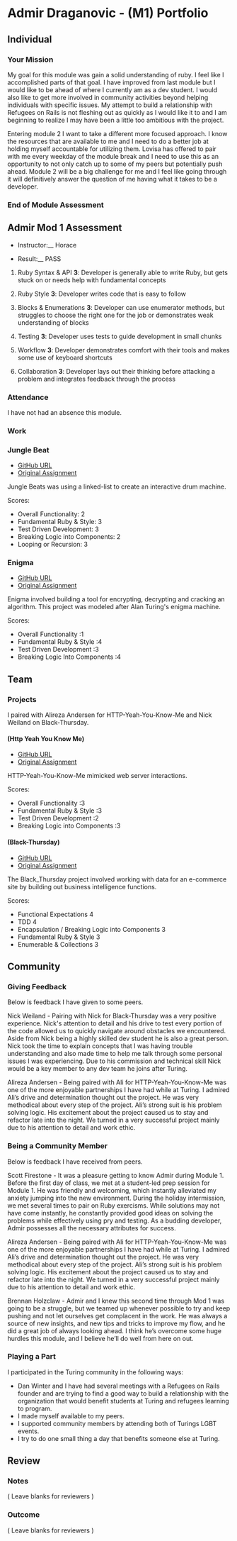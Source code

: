 # Admir Draganovic - (M1) Portfolio

## Individual

### Your Mission

My goal for this module was gain a solid understanding of ruby. I feel like I accomplished parts of that goal. I have improved from last module but I would like to be ahead of where I currently am as a dev student. I would also like to get more involved in community activities beyond helping individuals with specific issues. My attempt to build a relationship with Refugees on Rails is not fleshing out as quickly as I would like it to and I am beginning to realize I may have been a little too ambitious with the project.

Entering module 2 I want to take a different more focused approach. I know the resources that are available to me and I need to do a better job at holding myself accountable for utilizing them. Lovisa has offered to pair with me every weekday of the module break and I need to use this as an opportunity to not only catch up to some of my peers but potentially push ahead. Module 2 will be a big challenge for me and I feel like going through it will definitively answer the question of me having what it takes to be a developer.

### End of Module Assessment

## Admir Mod 1 Assessment

 * Instructor:__ Horace

 * Result:__ PASS


1. Ruby Syntax & API
 __3__: Developer is generally able to write Ruby, but gets stuck on or needs help with fundamental concepts

2. Ruby Style
__3__: Developer writes code that is easy to follow

3. Blocks & Enumerations
__3__: Developer can use enumerator methods, but struggles to choose the right one for the job or demonstrates weak understanding of blocks

4. Testing
__3__: Developer uses tests to guide development in small chunks

5. Workflow
__3__: Developer demonstrates comfort with their tools and makes some use of keyboard shortcuts

6. Collaboration
__3__: Developer lays out their thinking before attacking a problem and integrates feedback through the process


### Attendance

I have not had an absence this module.

### Work


### Jungle Beat

* [GitHub URL](https://github.com/Draganovic/Jungle_Beats)
* [Original Assignment](https://github.com/turingschool/curriculum/blob/master/source/projects/jungle_beat.markdown)

Jungle Beats was using a linked-list to create an interactive drum machine.

Scores:

* Overall Functionality: 2
* Fundamental Ruby & Style: 3
* Test Driven Development: 3
* Breaking Logic into Components: 2
* Looping or Recursion: 3

### Enigma

* [GitHub URL](https://github.com/Draganovic/enigma)
* [Original Assignment](https://github.com/turingschool/curriculum/blob/master/source/projects/enigma.markdown)

Enigma involved building a tool for encrypting, decrypting and cracking an algorithm. This project was modeled after Alan Turing's enigma machine.

Scores:

* Overall Functionality :1
* Fundamental Ruby & Style :4
* Test Driven Development :3
* Breaking Logic Into Components :4


## Team

### Projects

I paired with Alireza Andersen for HTTP-Yeah-You-Know-Me and Nick Weiland on Black-Thursday.

#### (Http Yeah You Know Me)

* [GitHub URL](https://github.com/Draganovic/http_you_know_me)
* [Original Assignment]()

HTTP-Yeah-You-Know-Me mimicked web server interactions.

Scores:

* Overall Functionality :3
* Fundamental Ruby & Style :3
* Test Driven Development :2
* Breaking Logic into Components :3

#### (Black-Thursday)

* [GitHub URL](https://github.com/Weilandia/Black_Thursday)
* [Original Assignment]()

The Black_Thursday project involved working with data for an e-commerce site by building out business intelligence functions.


Scores:

* Functional Expectations 4
* TDD 4
* Encapsulation / Breaking Logic into Components 3
* Fundamental Ruby & Style 3
* Enumerable & Collections 3


## Community

### Giving Feedback

Below is feedback I have given to some peers.

Nick Weiland - Pairing with Nick for Black-Thursday was a very positive experience. Nick's attention to detail and his drive to test every portion of the code allowed us to quickly navigate around obstacles we encountered. Aside from Nick being a highly skilled dev student he is also a great person. Nick took the time to explain concepts that I was having trouble understanding and also made time to help me talk through some personal issues I was experiencing. Due to his commission and technical skill Nick would be a key member to any dev team he joins after Turing.

Alireza Andersen - Being paired with Ali for HTTP-Yeah-You-Know-Me was one of the more enjoyable partnerships I have had while at Turing. I admired Ali’s drive and determination thought out the project. He was very methodical about every step of the project. Ali’s strong suit is his problem solving logic. His excitement about the project caused us to stay and refactor late into the night. We turned in a very successful project mainly due to his attention to detail and work ethic.
### Being a Community Member

Below is feedback I have received from peers.

Scott Firestone - It was a pleasure getting to know Admir during Module 1. Before the first day of class, we met at a student-led prep session for Module 1. He was friendly and welcoming, which instantly alleviated my anxiety jumping into the new environment. During the holiday intermission, we met several times to pair on Ruby exercisms. While solutions may not have come instantly, he constantly provided good ideas on solving the problems while effectively using pry and testing. As a budding developer, Admir possesses all the necessary attributes for success.

Alireza Andersen - Being paired with Ali for HTTP-Yeah-You-Know-Me was one of the more enjoyable partnerships I have had while at Turing. I admired Ali’s drive and determination thought out the project. He was very methodical about every step of the project. Ali’s strong suit is his problem solving logic. His excitement about the project caused us to stay and refactor late into the night. We turned in a very successful project mainly due to his attention to detail and work ethic.

Brennan Holzclaw - Admir and I knew this second time through Mod 1 was going to be a struggle, but we teamed up whenever possible to try and keep pushing and not let ourselves get complacent in the work. He was always a source of new insights, and new tips and tricks to improve my flow, and he did a great job of always looking ahead. I think he’s overcome some huge hurdles this module, and I believe he’ll do well from here on out.

### Playing a Part

I participated in the Turing community in the following ways:

* Dan Winter and I have had several meetings with a Refugees on Rails founder and are trying to find a good way to build a relationship with the organization that       would benefit students at Turing and refugees learning to program.
* I made myself available to my peers.
* I supported community members by attending both of Turings LGBT events.
* I try to do one small thing a day that benefits someone else at Turing.

## Review

### Notes

( Leave blanks for reviewers )

### Outcome

( Leave blanks for reviewers )
